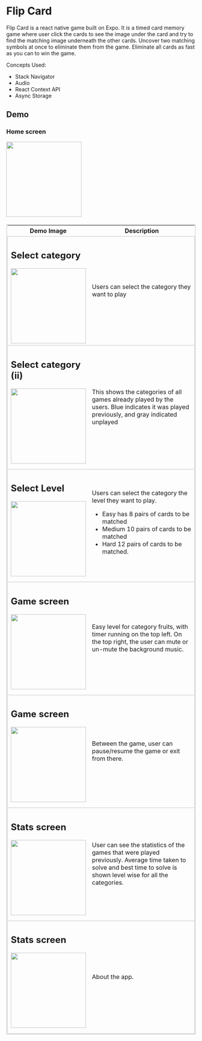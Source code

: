 # Flip Card

Flip Card is a react native game built on Expo. It is a timed card memory game where user click the cards to see the image under the card and try to find the matching image underneath the other cards. Uncover two matching symbols at once to eliminate them from the game. Eliminate all cards as fast as you can to win the game.

Concepts Used: 
<ul>
<li>Stack Navigator</li>
<li>Audio</li>
<li>React Context API</li>
<li> Async Storage </li>
</ul>

## Demo

### Home screen
<image src="demo/FlipCardDemo.gif" width="200px">

<table style="border: 2px solid #ddd;  border-collapse: collapse;margin-top: 20px" align="center">
    <tr>
        <th style="width: 200px">Demo Image </td>
        <th style="text-align:center">Description </td>
    </tr>
    <tr style="border: 2px solid #ddd;">
        <td>
            <h2>Select category</h6>
            <image src="demo/GameCategories.jpeg" width="200px">
        </td>
        <td style="width="40%">
            Users can select the category they want to play
        </td>
    </tr>
     <tr style="border: 2px solid #ddd;">
        <td style="display:flex; flex-direction:column;margin-bottom: 10px">
            <h2>Select category (ii)</h6>
            <image src="demo/GameCategoriesSaved.jpeg" width="200px">
        </td>
        <td>
            This shows the categories of all games already played by the users. Blue indicates it was played previously, and gray indicated unplayed
        </td>
    </tr>
     <tr style="border: 2px solid #ddd;">
        <td style="display:flex; flex-direction:column;margin-bottom: 10px">
            <h2>Select Level</h6>
            <image src="demo/Levels.jpeg" width="200px">
        </td>
        <td>
            Users can select the category the level they want to play.
            <ul>
            <li>Easy has 8 pairs of cards to be matched</li>
            <li>Medium 10 pairs of cards to be matched</li><li>Hard 12 pairs of cards to be matched. </li>
            </ul>
        </td>
    </tr>
     <tr style="border: 2px solid #ddd;">
        <td style="display:flex; flex-direction:column;margin-bottom: 10px">
            <h2>Game screen</h6>
            <image src="demo/Game.jpeg" width="200px">
        </td>
        <td>
            Easy level for category fruits, with timer running on the top left. On the top right, the user can mute or un-mute the background music. 
        </td>
    </tr>
    <tr style="border: 2px solid #ddd;">
        <td style="display:flex; flex-direction:column;margin-bottom: 10px">
            <h2>Game screen</h6>
            <image src="demo/PauseExit.jpeg" width="200px">
        </td>
        <td>
           Between the game, user can pause/resume the game or exit from there. 
        </td>
    </tr>
    <tr style="border: 2px solid #ddd;">
        <td style="display:flex; flex-direction:column;margin-bottom: 10px">
            <h2>Stats screen</h6>
            <image src="demo/Stats.jpeg" width="200px">
        </td>
        <td>
          User can see the statistics of the games that were played previously. Average time taken to solve and best time to solve is shown level wise for all the categories.
        </td>
    </tr>
    <tr style="border: 2px solid #ddd;">
        <td style="display:flex; flex-direction:column;margin-bottom: 10px">
            <h2>Stats screen</h6>
            <image src="demo/About.jpeg" width="200px">
        </td>
        <td>
          About the app.
        </td>
    </tr>
</table>


